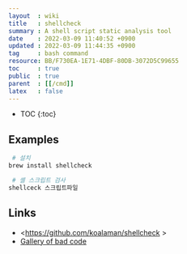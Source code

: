 ```yaml
---
layout  : wiki
title   : shellcheck
summary : A shell script static analysis tool
date    : 2022-03-09 11:40:52 +0900
updated : 2022-03-09 11:44:35 +0900
tag     : bash command
resource: BB/F730EA-1E71-4DBF-80DB-3072D5C99655
toc     : true
public  : true
parent  : [[/cmd]]
latex   : false
---
```

* TOC
{:toc}

## Examples

```sh
 # 설치
brew install shellcheck

 # 셸 스크립트 검사
shellceck 스크립트파일
```

## Links

- <https://github.com/koalaman/shellcheck >
- [Gallery of bad code]( https://github.com/koalaman/shellcheck/blob/master/README.md#user-content-gallery-of-bad-code )

